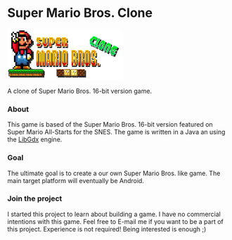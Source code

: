 Super Mario Bros. Clone
==========
![image](logo.png)

A clone of Super Mario Bros. 16-bit version game.

### About
This game is based of the Super Mario Bros. 16-bit version featured on Super Mario All-Starts for the SNES. The game is written in a Java an using the [LibGdx](http://libgdx.badlogicgames.com/) engine.

### Goal
The ultimate goal is to create a our own Super Mario Bros. like game. The main target platform will eventually be Android.

### Join the project
I started this project to learn about building a game. I have no commercial intentions with this game. Feel free to E-mail me if you want to be a part of this project. Experience is not required! Being interested is enough ;)
